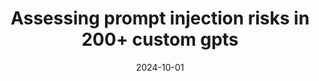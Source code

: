 ---
title: "Assessing prompt injection risks in 200+ custom gpts"
collection: publications
category: twenty_four
# permalink: /publication/Assessing_prompt_injection_risks_in_200_custom_gpts
date: 2024-10-01
venue: 'ICLR Workshop'
slidesurl: # None
paperurl: 'https://arxiv.org/pdf/2311.11538'
codeurl: 'https://github.com/Tizzzzy/prompt-injection'
citation: Yu, Jiahao, Yuhang Wu, <strong>Dong Shu</strong>, Mingyu Jin, Sabrina Yang, and Xinyu Xing. "Assessing prompt injection risks in 200+ custom gpts." arXiv preprint arXiv:2311.11538 (2023).
---